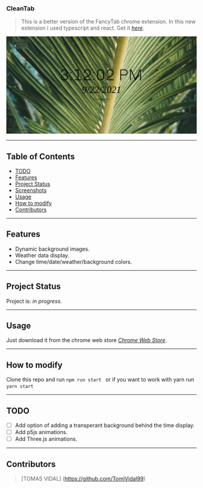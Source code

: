 ### CleanTab
> This is a better version of the FancyTab chrome extension. In this new extension i used typescript and react.
> Get it [_here_](https://chrome.google.com/webstore/search/CleanTab).

![CleanTab preview](preview/CleanTabPreview.png?raw=true)

- - - -

## Table of Contents
* [TODO](#todo)
* [Features](#features)
* [Project Status](#project-status)
* [Screenshots](#screenshots)
* [Usage](#usage)
* [How to modify](#how-to-modify)
* [Contributors](#contributors)

- - - -

## Features
- Dynamic background images.
- Weather data display.
- Change time/date/weather/background colors.

- - - -

## Project Status
Project is: _in progress_.

- - - -

## Usage
Just download it from the chrome web store [_Chrome Web Store_](https://chrome.google.com/webstore/search/CleanTab).  

- - - -

## How to modify
Clone this repo and run `npm run start ` or if you want to work with yarn run `yarn start`

- - - -

## TODO
- [ ] Add option of adding a transperant background behind the time display.
- [ ] Add p5js animations.
- [ ] Add Three.js animations.

- - - -

## Contributors
> [TOMAS VIDAL] (https://github.com/TomiVidal99)
